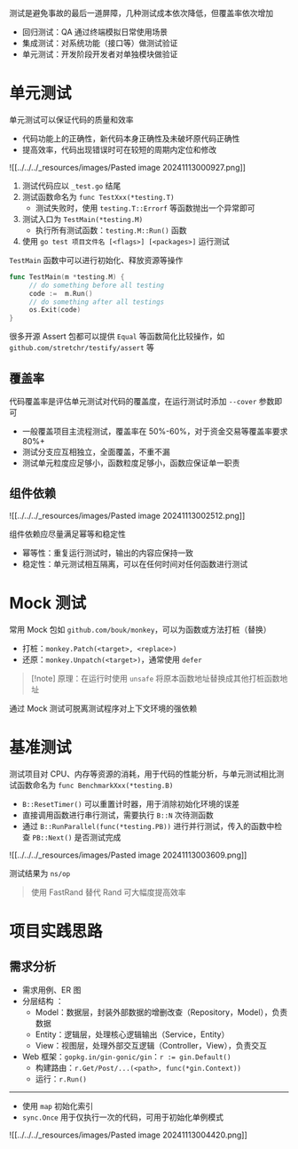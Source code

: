 测试是避免事故的最后一道屏障，几种测试成本依次降低，但覆盖率依次增加
- 回归测试：QA 通过终端模拟日常使用场景
- 集成测试：对系统功能（接口等）做测试验证
- 单元测试：开发阶段开发者对单独模块做验证
# 单元测试

单元测试可以保证代码的质量和效率
- 代码功能上的正确性，新代码本身正确性及未破坏原代码正确性
- 提高效率，代码出现错误时可在较短的周期内定位和修改

![[../../../_resources/images/Pasted image 20241113000927.png]]

1. 测试代码应以 `_test.go` 结尾
2. 测试函数命名为 `func TestXxx(*testing.T)`
	- 测试失败时，使用 `testing.T::Errorf` 等函数抛出一个异常即可
3. 测试入口为  `TestMain(*testing.M)`
	- 执行所有测试函数：`testing.M::Run()` 函数
4. 使用 `go test 项目文件名 [<flags>] [<packages>]` 运行测试

`TestMain` 函数中可以进行初始化、释放资源等操作

```go
func TestMain(m *testing.M) {
     // do something before all testing
     code :=  m.Run()
     // do something after all testings
     os.Exit(code)
}
```

很多开源 Assert 包都可以提供 `Equal` 等函数简化比较操作，如 `github.com/stretchr/testify/assert` 等
## 覆盖率

代码覆盖率是评估单元测试对代码的覆盖度，在运行测试时添加 `--cover` 参数即可
- 一般覆盖项目主流程测试，覆盖率在 50%-60%，对于资金交易等覆盖率要求 80%+
- 测试分支应互相独立，全面覆盖，不重不漏
- 测试单元粒度应足够小，函数粒度足够小，函数应保证单一职责
## 组件依赖

![[../../../_resources/images/Pasted image 20241113002512.png]]

组件依赖应尽量满足幂等和稳定性
- 幂等性：重复运行测试时，输出的内容应保持一致
- 稳定性：单元测试相互隔离，可以在任何时间对任何函数进行测试
# Mock 测试

常用 Mock 包如 `github.com/bouk/monkey`，可以为函数或方法打桩（替换）
- 打桩：`monkey.Patch(<target>, <replace>)`
- 还原：`monkey.Unpatch(<target>)`，通常使用 `defer`

> [!note] 原理：在运行时使用 `unsafe` 将原本函数地址替换成其他打桩函数地址

通过 Mock 测试可脱离测试程序对上下文环境的强依赖
# 基准测试

测试项目对 CPU、内存等资源的消耗，用于代码的性能分析，与单元测试相比测试函数命名为 `func BenchmarkXxx(*testing.B)`
- `B::ResetTimer()` 可以重置计时器，用于消除初始化环境的误差
- 直接调用函数进行串行测试，需要执行 `B::N` 次待测函数
- 通过 `B::RunParallel(func(*testing.PB))` 进行并行测试，传入的函数中检查 `PB::Next()` 是否测试完成

![[../../../_resources/images/Pasted image 20241113003609.png]]

测试结果为 `ns/op`

>  使用 FastRand 替代 Rand 可大幅度提高效率

# 项目实践思路 

## 需求分析

- 需求用例、ER 图
- 分层结构 ：
	- Model：数据层，封装外部数据的增删改查（Repository，Model），负责数据
	- Entity：逻辑层，处理核心逻辑输出（Service，Entity）
	- View：视图层，处理外部交互逻辑（Controller，View），负责交互
- Web 框架：`gopkg.in/gin-gonic/gin`：`r := gin.Default()`
	- 构建路由：`r.Get/Post/...(<path>, func(*gin.Context))`
	- 运行：`r.Run()`

---

- 使用 `map` 初始化索引
- `sync.Once` 用于仅执行一次的代码，可用于初始化单例模式

![[../../../_resources/images/Pasted image 20241113004420.png]]

